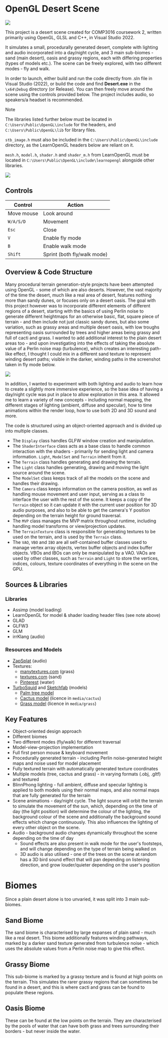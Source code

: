 # OpenGL Desert Scene
![](https://github.com/tcollyer1/comp3016_cw2_desert/blob/main/media/preview.png)

This project is a desert scene created for COMP3016 coursework 2, written primarily using OpenGL, GLSL and C++, in Visual Studio 2022.

It simulates a small, procedurally generated desert, complete with lighting and audio incorporated into a day/night cycle, and 3 main sub-biomes - sand (main desert), oasis and grassy regions, each with differing properties (types of models etc.). The scene can be freely explored, with two different modes - fly and walk.

In order to launch, either build and run the code directly from .sln file in Visual Studio (2022), or build the code and find **Desert.exe** in the `\x64\Debug` directory (or Release). You can then freely move around the scene using the controls provided below. The project includes audio, so speakers/a headset is recommended.

> [!NOTE]
> The libraries listed further below must be located in `C:\Users\Public\OpenGL\include` for the headers, and `C:\Users\Public\OpenGL\lib` for library files.
>
> `stb_image.h` must also be included in the `C:\Users\Public\OpenGL\include` directory, as the LearnOpenGL headers below are reliant on it.
> 
> `mesh.h`, `model.h`, `shader.h` and `shader_m.h` from LearnOpenGL must be located in `C:\Users\Public\OpenGL\include\learnopengl` alongside other libraries.

![](https://github.com/tcollyer1/comp3016_cw2_desert/blob/main/media/preview.gif)

## Controls
| Control | Action |
| ----------- | ----------- |
| Move mouse | Look around |
| `W/A/S/D` | Movement |
| `Esc` | Close |
| `V` | Enable fly mode |
| `B` | Enable walk mode |
| `Shift` | Sprint (both fly/walk mode) |

## Overview & Code Structure
Many procedural terrain generation-style projects have been attempted using OpenGL - some of which are also deserts. However, the vast majority of the time the desert, much like a real area of desert, features nothing more than sandy dunes, or focuses only on a desert oasis. The goal with this project however was to incorporate different elements of different regions of a desert, starting with the basics of using Perlin noise to generate different heightmaps for an otherwise basic, flat, square piece of terrain - and then include not just classic sandy dunes, but also some variation, such as grassy areas and multiple desert oasis, with low troughs representing oasis surrounded by trees and higher areas being grassy and full of cacti and grass. I wanted to add additional interest to the plain desert areas too - and upon investigating into the effects of taking the absolute value of a Perlin noise map (turbulence), which creates an interesting path-like effect, I thought I could mix in a different sand texture to represent winding desert paths; visible in the darker, winding paths in the screenshot taken in fly mode below.

![](https://github.com/tcollyer1/comp3016_cw2_desert/blob/main/media/birdseyeview.png)

In addition, I wanted to experiment with both lighting and audio to learn how to create a slightly more immersive experience, so the base idea of having a day/night cycle was put in place to allow exploration in this area. It allowed me to learn a variety of new concepts - including normal mapping, the different stages of lighting (ambient, diffuse and specular), how to time animations within the render loop, how to use both 2D and 3D sound and more.

The code is structured using an object-oriented approach and is divided up into multiple classes.
- The `Display` class handles GLFW window creation and manipulation.
- The `ShaderInterface` class acts as a base class to handle common interaction with the shaders - primarily for sending light and camera information. `Light`, `ModelSet` and `Terrain` inherit from it.
- The `Terrain` class handles generating and drawing the terrain.
- The `Light` class handles generating, drawing and moving the light source around the scene.
- The `ModelSet` class keeps track of all the models on the scene and handles their drawing.
- The `Camera` class keeps information on the camera position, as well as handling mouse movement and user input, serving as a class to interface the user with the rest of the scene. It keeps a copy of the `Terrain` object so it can update it with the current user position for 3D audio purposes, and also to be able to get the camera's Y position depending on the terrain height for ground traversal.
- The `MVP` class manages the MVP matrix throughout runtime, including handling model transforms or view/projection updates.
- The `TerrainTexture` class is responsible for generating textures to be used on the terrain, and is used by the `Terrain` class.
- The `VAO`, `VBO` and `IBO` are all self-contained buffer classes used to manage vertex array objects, vertex buffer objects and index buffer objects. VBOs and IBOs can only be manipulated by a VAO. VAOs are used by other classes, such as `Terrain` and `Light` to store the vertices, indices, colours, texture coordinates of everything in the scene on the GPU.

## Sources & Libraries
### Libraries
- Assimp (model loading)
- LearnOpenGL for model & shader loading header files (see note above)
- GLAD
- GLFW3
- GLM
- irrKlang (audio)

### Resources and Models
- [ZapSplat](https://www.zapsplat.com) (audio)
- Textures:
  - [manytextures.com](https://www.manytextures.com/texture/1/green-grass/) (grass)
  - [textures.com](https://www.textures.com/category/soil/43024) (sand)
  - [Pinterest](https://www.pinterest.co.uk/pin/119415827594571383/) (water)
- [TurboSquid](https://www.turbosquid.com) and [Sketchfab](https://sketchfab.com) (models)
  - [Palm tree model](https://www.turbosquid.com/3d-models/cordyline-indivisa-free-3d-model-2117614)
  - [Cactus model](https://sketchfab.com/3d-models/cactus-saguaro-d98fcb4869c6413f943fb127d60edb6e) (licence in `media/cactus`)
  - [Grass model](https://sketchfab.com/3d-models/grass-bushes-game-ready-asset-aa1fa43af9bf4228adfddb54ea123ad1) (licence in `media/grass`)

## Key Features
- Object-oriented design approach
- Different biomes
- Two different modes (fly/walk) for different traversal
- Model-view-projection implementation
- Full first person mouse & keyboard movement
- Procedurally generated terrain - including Perlin noise-generated height maps and noise used for model placement
- Fully textured terrain with automatically generated texture coordinates
- Multiple models (tree, cactus and grass) - in varying formats (.obj, .gltf) and textured
- BlinnPhong lighting - full ambient, diffuse and specular lighting is applied to both models using their normal maps, and also normal maps that are fully generated for the terrain
- Scene animations - day/night cycle. The light source will orbit the terrain to simulate the movement of the sun, which, depending on the time of day (the light position) will determine the colour of the lighting, the background colour of the scene and additionally the background sound effects which change continuously. This also influences the lighting of every other object on the scene.
- Audio - background audio changes dynamically throughout the scene depending on the time of day
  - Sound effects are also present in walk mode for the user's footsteps, and will change depending on the type of terrain being walked on
  - 3D audio is also utilised - one of the trees on the scene at random has a 3D bird sound effect that will pan depending on listening direction, and grow louder/quieter depending on the user's position

# Biomes
Since a plain desert alone is too unvaried, it was split into 3 main sub-biomes.

## Sand Biome
The sand biome is characterised by large expanses of plain sand - much like a real desert. This biome additionally features winding pathways, marked by a darker sand texture generated from turbulence noise - which uses the absolute values from a Perlin noise map to give this effect.

## Grassy Biome
This sub-biome is marked by a grassy texture and is found at high points on the terrain. This simulates the rarer grassy regions that can sometimes be found in a desert, and this is where cacti and grass can be found to populate these regions.

## Oasis Biome
These can be found at the low points on the terrain. They are characterised by the pools of water that can have both grass and trees surrounding their borders - but never inside the water.
